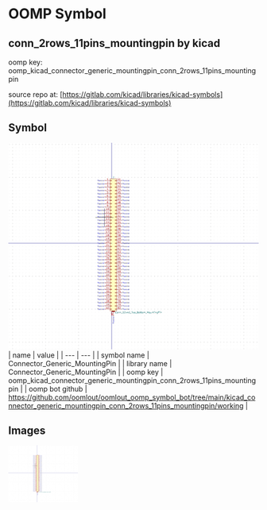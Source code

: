 # OOMP Symbol  
## conn_2rows_11pins_mountingpin  by kicad  
  
oomp key: oomp_kicad_connector_generic_mountingpin_conn_2rows_11pins_mountingpin  
  
source repo at: [https://gitlab.com/kicad/libraries/kicad-symbols](https://gitlab.com/kicad/libraries/kicad-symbols)  
## Symbol  
  
[![working.png](working_600.png)](working.png)  
| name | value | 
| --- | --- | 
| symbol name | Connector_Generic_MountingPin | 
| library name | Connector_Generic_MountingPin | 
| oomp key | oomp_kicad_connector_generic_mountingpin_conn_2rows_11pins_mountingpin | 
| oomp bot github | https://github.com/oomlout/oomlout_oomp_symbol_bot/tree/main/kicad_connector_generic_mountingpin_conn_2rows_11pins_mountingpin/working | 
## Images  
  
[![working.png](working_140.png)](working.png)  
